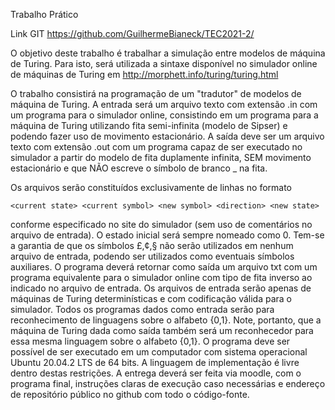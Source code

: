 Trabalho Prático

Link GIT https://github.com/GuilhermeBianeck/TEC2021-2/

O objetivo deste trabalho é trabalhar a simulação entre modelos de máquina de Turing. Para isto, será utilizada a sintaxe disponível no simulador online de máquinas de Turing em http://morphett.info/turing/turing.html

O trabalho consistirá na programação de um "tradutor" de modelos de máquina de Turing. 
A entrada será um arquivo texto com extensão .in com um programa para o simulador online, consistindo em um programa para a máquina de Turing utilizando fita semi-infinita (modelo de Sipser) e podendo fazer uso de movimento estacionário. 
A saída deve ser um arquivo texto com extensão .out com um programa capaz de ser executado no simulador a partir do modelo de fita duplamente infinita, SEM movimento estacionário e que NÃO escreve o símbolo de branco _ na fita.

Os arquivos serão constituídos exclusivamente de linhas no formato

    <current state> <current symbol> <new symbol> <direction> <new state>

conforme especificado no site do simulador (sem uso de comentários no arquivo de entrada). O estado inicial será sempre nomeado como 0.
Tem-se a garantia de que os símbolos £,¢,§ não serão utilizados em nenhum arquivo de entrada, podendo ser utilizados como eventuais símbolos auxiliares.
O programa deverá retornar como saída um arquivo txt com um programa equivalente para o simulador online com tipo de fita inverso ao indicado no arquivo de entrada.
Os arquivos de entrada serão apenas de máquinas de Turing determinísticas e com codificação válida para o simulador. 
Todos os programas dados como entrada serão para reconhecimento de linguagens sobre o alfabeto {0,1}. Note, portanto, que a máquina de Turing dada como saída também será um reconhecedor para essa mesma linguagem sobre o alfabeto {0,1}.
O programa deve ser possível de ser executado em um computador com sistema operacional Ubuntu 20.04.2 LTS de 64 bits. A linguagem de implementação é livre dentro destas restrições.
A entrega deverá ser feita via moodle, com o programa final, instruções claras de execução caso necessárias e endereço de repositório público no github com todo o código-fonte.


